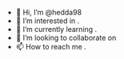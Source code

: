 - 👋 Hi, I’m @hedda98 
- 👀 I’m interested in .
- 🌱 I’m currently learning .
- 💞️ I’m looking to collaborate on 
- 📫 How to reach me .


<!---
hedda98/hedda98 is a ✨ special ✨ repository because its `README.md` (this file) appears on your GitHub profile.
You can click the Preview link to take a look at your changes.
--->
